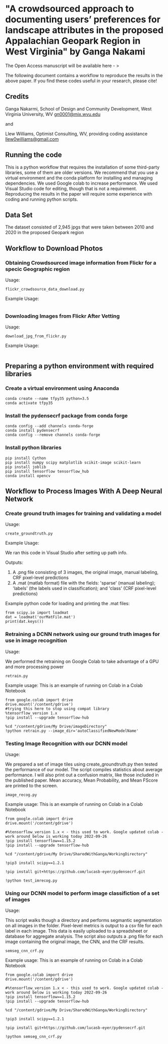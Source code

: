 # "A crowdsourced approach to documenting users’ preferences for landscape attributes in the proposed Appalachian Geopark Region in West Virginia" by Ganga Nakami
The Open Access manuscript will be available here - > 

The following document contains a workflow to reproduce the results in the above paper. If you find these codes useful in your research, please cite!

## Credits
Ganga Nakarmi, School of Design and Community Development, West Virginia University, WV
gn0001@mix.wvu.edu

and

Llew Williams, Optimist Consulting, WV, providing coding assistance
llew0williams@gmail.com

## Running the code
This is a python workflow that requires the installation of some third-party libraries, some of them are older versions. We recommend that you use a virtual environment and the conda platform for installing and managing dependencies. We used Google colab to increase performance. We used Visual Studio code for editing, though that is not a requirement. Reproducing the results in the paper will require some experience with coding and running python scripts.  

## Data Set
The dataset consisted of 2,945 jpgs that were taken between 2010 and 2020 in the proposed Geopark region

## Workflow to Download Photos
### Obtaining Crowdsourced image information from Flickr for a specic Geographic region
Usage: 

```
flickr_crowdsource_data_download.py
```

Example Usage:

```
```
### Downloading Images from Flickr After Vetting
Usage: 

```
download_jpg_from_flickr.py
```

Example Usage:

```
```
## Preparing a python environment with required libraries 
### Create a virtual environment using Anaconda

```
conda create --name tfpy35 python=3.5
conda activate tfpy35
```
### Install the pydensecrf package from conda forge

```
conda config --add channels conda-forge
conda install pydensecrf
conda config --remove channels conda-forge
```
### Install python libraries

```
pip install Cython
pip install numpy scipy matplotlib scikit-image scikit-learn
pip install joblib
pip install tensorflow tensorflow_hub
conda install opencv
```
## Workflow to Process Images With A Deep Neural Network
### Create ground truth images for training and validating a model
Usage: 

```
create_groundtruth.py
```

Example Usage:

We ran this code in Visual Studio after setting up path info.

Outputs: 
1. A .png file consisting of 3 images, the original image, manual labeling, CRF pixel-level predictions
2. A .mat (matlab format) file with the fields: 'sparse' (manual labeling); 'labels' (the labels used in classification); and 'class' (CRF pixel-level predictions)

Example python code for loading and printing the .mat files:
```
from scipy.io import loadmat
dat = loadmat('ourMatFile.mat')
print(dat.keys())
```

### Retraining a DCNN network using our ground truth images for use in image recognition
Usage: 

We performed the retraining on Google Colab to take advantage of a GPU and more processing power
```
retrain.py
```

Example usage:
This is an example of running on Colab in a Colab Notebook
```
from google.colab import drive
drive.mount('/content/gdrive')
#trying this here to stop using compat library
%tensorflow_version 1.x
!pip install --upgrade tensorflow-hub

%cd "/content/gdrive/My Drive/imageDirectory"
!python retrain.py --image_dir='autoClassifiedNewModelName'
```
### Testing Image Recognition with our DCNN model
Usage: 

We prepared a set of image tiles using create_groundtruth.py then tested the performance of our model. The script compiles statistics about average performance. I will also print out a confusion matrix, like those included in the published paper. Mean accuracy, Mean Probability, and Mean FScore are printed to the screen. 
```
image_recog.py
```

Example usage:
This is an example of running on Colab in a Colab Notebook
```
from google.colab import drive
drive.mount('/content/gdrive')

#%tensorflow_version 1.x < - this used to work. Google updated colab - work around below is working today 2022-09-26
!pip install tensorflow==1.15.2
!pip install --upgrade tensorflow-hub

%cd "/content/gdrive/My Drive/SharedWithGanga/WorkingDirectory"

!pip3 install scipy==1.2.1

!pip install git+https://github.com/lucasb-eyer/pydensecrf.git

!python test_imrecog.py 
```

### Using our DCNN model to perform image classifiction of a set of images
Usage: 

This script walks though a directory and performs segmantic segmentation on all images in the folder. Pixel-level metrics is output to a csv file for each label in each image. This data is easily uploaded to a spreadsheet or database for aggregate analysis. The script also outputs a .png file for each image containing the original image, the CNN, and the CRF results. 
```
semseg_cnn_crf.py
```

Example usage:
This is an example of running on Colab in a Colab Notebook
```
from google.colab import drive
drive.mount('/content/gdrive')

#%tensorflow_version 1.x < - this used to work. Google updated colab - work around below is working today 2022-09-26
!pip install tensorflow==1.15.2
!pip install --upgrade tensorflow-hub

%cd "/content/gdrive/My Drive/SharedWithGanga/WorkingDirectory"

!pip3 install scipy==1.2.1

!pip install git+https://github.com/lucasb-eyer/pydensecrf.git

!python semseg_cnn_crf.py 
```


